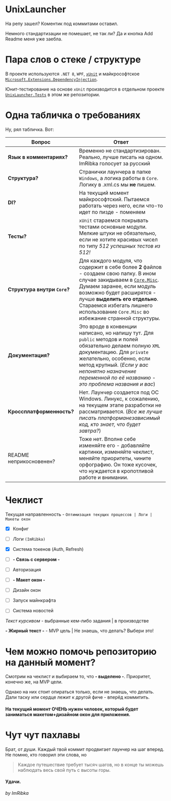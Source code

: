 # UnixLauncher
На репу зашел? Коментик под коммитами оставил.

Немного стандартизации не помешает, не так ли? Да и кнопка Add Readme меня уже заебла.

# Пара слов о стеке / структуре
В проекте используются ```.NET 8```, ```WPF```, [```xUnit```](https://habr.com/ru/articles/357648/) и майкрософтское [```Microsoft.Extensions.DependencyInjection```](https://learn.microsoft.com/ru-ru/dotnet/core/extensions/dependency-injection).

Юнит-тестирование на основе ```xUnit``` производится в отдельном проекте [```UnixLauncher.Tests```](UnixLauncher.Tests) в этом же репозитории.

# Одна табличка о требованиях
Ну, рял табличка. Вот:

| Вопрос | Ответ
|-------|------
| **Язык в комментариях?** | Временно не стандартизирован. Реально, лучше писать на одном. ImRibka голосует за русский
| **Структура?** | Странички лаунчера в папке ```Windows```, а логика работы в ```Core```. Логику в .xml.cs мы **не** пишем.
| **DI?** | На текущий момент майкрософтский. Пытаемся работать через него, если что-то идет по пизде - поменяем
| **Тесты?** | ```xUnit``` стараемся покрывать тестами основные модули. Мелкие штуки не обязательно, если не хотите красивых чисел по типу *512 успешных тестов из 512!*
| **Структура внутри ```Core```?** | Для каждого модуля, что содержит в себе более **2** файлов - создаем свою папку. В ином случае закидываем в [```Core.Misc```](UnixLauncher/Core/Misc). Думаем заранее, если модуль возможно будет расширятся - лучше **выделить его отдельно**. Стараемся избегать лишнего использование ```Core.Misc``` во избежание странной структуры.
| **Документация?** | Это вроде в конвенции написано, но напишу тут. Для ```public``` методов и полей обязательно делаем полную ```XML``` документацию. Для ```private``` желательно, особенно, если метод крупный. (*Если у вас непонятно назначение переменной по её названию - это проблема названия и вас*)
| **Кроссплатформенность?** | Нет. Лаунчер создается под ОС Windows. Линукс, к сожалению, на текущем этапе разработки не рассматривается. (*Все же лучше писать платформанезависимый код, кто знает, что будет завтра?*)  
| README неприкосновенен? | Тоже нет. Вполне себе изменяйте его - добавляйте картинки, изменяйте чеклист, меняйте приоритеты, чините орфографию. Он тоже кусочек, что нуждается в кропотливой работе и внимании.

# Чеклист
Текущая направленность - ```Оптимизация текущих процессов | Логи | Макеты окон```

- [x] Конфиг
- [ ] *Логи* ```(ImRibka)```
- [x] Система токенов (Auth, Refresh)
- [ ] **- Связь с сервером -**
- [ ] Авторизация
- [ ] **- Макет окон -**
- [ ] Дизайн окон
- [ ] Запуск майнкрафта
- [ ] Система новостей


*Текст курсивом* - выбранные кем-либо задания | в производстве

**- Жирный текст -** - MVP цель  |  Не знаешь, что делать? Выбери это!
# Чем можно помочь репозиторию на данный момент?
Смотрим на чеклист и выбираем то, что **- выделено -**. Приоритет, конечно же, на MVP цели.

Однако на них стоит опираться только, если не знаешь, что делать. Дали таску или сердце лежит к другой фиче - вперёд коммитить. 

#### На текущий момент **ОЧЕНЬ** нужен человек, который будет заниматься макетом+дизайном окон для приложения.

# Чут чут пахлавы 
Брат, от души. Каждый твой коммит продвигает лаунчер на шаг вперед. Не помню, кто говорил эти слова, но
> Каждое путешествие требует тысяч шагов, но в конце ты можешь наблюдать весь свой путь с высоты горы.
#### Удачи. 
*by ImRibka*
